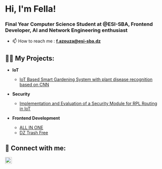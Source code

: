 <h1>Hi, I'm Fella!</h1>
<h3>Final Year Computer Science Student at @ESI-SBA, Frontend Developer, AI and Network Engineering enthusiast</h3>

- 📫 How to reach me : **f.azouza@esi-sba.dz**

<h2>👨‍💻 My Projects:</h2>

- <b>IoT</b>
  - [IoT Based Smart Gardening System with plant disease recognition based on CNN](https://github.com/Fella-Azouza/IoT-Based-Smart-Gardening-System)
    
- <b>Security</b>
  - [Implementation and Evaluation of a Security Module for RPL Routing in IoT](https://github.com/Fella-Azouza/RPL-Security-IoT)

- <b>Frontend Development</b>
  - [ALL IN ONE](https://github.com/joshmadakor1/Algorithms-Practice)
  - [DZ Trash Free](https://github.com/Fella-Azouza/DzTrashFree)
    

<h2> 🤳 Connect with me:</h2>

[<img align="left" alt="Fella AZOUZA | LinkedIn" width="22px" src="https://cdn.jsdelivr.net/npm/simple-icons@v3/icons/linkedin.svg" />][linkedin]

[linkedin]: https://www.linkedin.com/in/fella-azouza-3b720b24b/



